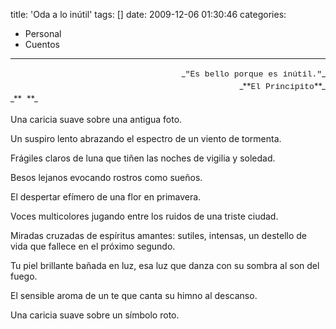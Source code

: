 title: 'Oda a lo inútil'
tags: []
date: 2009-12-06 01:30:46
categories:
  - Personal
  - Cuentos
---

<div style="text-align: right;"><span style="font-size: 13px; line-height: 19px;">_<span style="font-family: 'Courier New', Courier, monospace;">"Es bello porque es inútil."</span>_</span></div><div style="text-align: right;"><span style="font-size: 13px; line-height: 19px;">_**<span style="font-family: 'Courier New', Courier, monospace;">El Principito</span>**_</span></div><div style="text-align: left;"><span style="font-size: 13px; line-height: 19px;">_**<span style="font-family: 'Courier New', Courier, monospace;">
</span> **_</span></div><div style="text-align: left;"><span style="font-size: small;"><span style="font-family: 'Courier New', Courier, monospace;"><span style="font-size: 13px; line-height: 19px;"></span></span></span>

Una caricia suave
sobre una antigua foto.

Un suspiro lento
abrazando el espectro
de un viento de tormenta.

Frágiles claros de luna
que tiñen las noches
de vigilia y soledad.

Besos lejanos evocando
rostros como sueños.

El despertar efímero
de una flor en primavera.

Voces multicolores
jugando entre los ruidos
de una triste ciudad.

Miradas cruzadas
de espíritus amantes:
sutiles,
intensas,
un destello de vida
que fallece en el próximo segundo.

Tu piel brillante
bañada en luz,
esa luz que danza
con su sombra
al son del fuego.

El sensible aroma de un te
que canta su himno al descanso.

Una caricia suave
sobre un símbolo roto.

